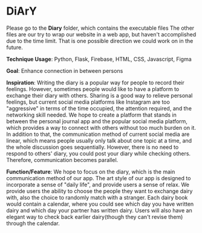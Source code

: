 # DiArY
Please go to the **Diary** folder, which contains the executable files 
The other files are our try to wrap our website in a web app, but haven't accomplished due to the time limit. That is one possible direction we could work on in the future.
 
**Technique Usage**: Python, Flask, Firebase, HTML, CSS, Javascript, Figma

**Goal**: Enhance connection in between persons

**Inspiration**: Writing the diary is a popular way for people to record their feelings. However, sometimes people would like to have a platform to exchange their diary with others. Sharing is a good way to relieve personal feelings, but current social media platforms like Instagram are too "aggressive" in terms of the time occupied, the attention required, and the networking skill needed. We hope to create a platform that stands in between the personal journal app and the popular social media platform, which provides a way to connect with others without too much burden on it. In addition to that, the communication method of current social media are linear, which means people usually only talk about one topic at a time, and the whole discussion goes sequentially. However, there is no need to respond to others' diary, you could post your diary while checking others. Therefore, communication becomes parallel.

**Function/Feature**: We hope to focus on the diary, which is the main communication method of our app. The art style of our app is designed to incorporate a sense of "daily life", and provide users a sense of relax. We provide users the ability to choose the people they want to exchange dairy with, also the choice to randomly match with a stranger. Each dairy book would contain a calendar, where you could see which day you have written dairy and which day your partner has written dairy. Users will also have an elegant way to check back earlier dairy(though they can't revise them) through the calendar.
